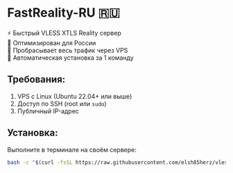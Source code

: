 # FastReality-RU 🇷🇺

⚡ Быстрый VLESS XTLS Reality сервер  
🎯 Оптимизирован для России  
🔐 Пробрасывает весь трафик через VPS  
🚀 Автоматическая установка за 1 команду

## Требования:
1. VPS с Linux (Ubuntu 22.04+ или выше)
2. Доступ по SSH (root или `sudo`)
3. Публичный IP-адрес

## Установка:
Выполните в терминале на своём сервере:

```bash
bash -c "$(curl -fsSL https://raw.githubusercontent.com/elsh85herz/vlessxrayrealityclean/main/Reality.sh)"

